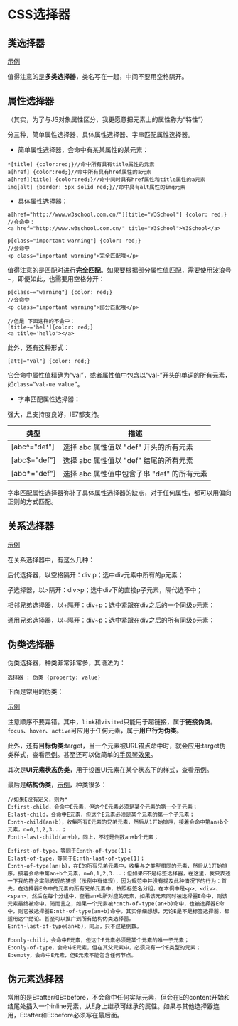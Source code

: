 # CSS选择器

## 类选择器

[示例](https://codepen.io/shaoweilee/pen/yRwvBx?editors=1100)

值得注意的是**多类选择器**，类名写在一起，中间不要用空格隔开。

## 属性选择器

（其实，为了与JS对象属性区分，我更愿意把元素上的属性称为“特性”）

分三种，简单属性选择器、具体属性选择器、字串匹配属性选择器。

- 简单属性选择器，会命中有某某属性的某元素：

```
*[title] {color:red;}//命中所有具有title属性的元素
a[href] {color:red;}//命中所有具有href属性的a元素
a[href][title] {color:red;}//命中同时具有href属性和title属性的a元素
img[alt] {border: 5px solid red;}//命中具有alt属性的img元素
```

- 具体属性选择器：

```
a[href="http://www.w3school.com.cn/"][title="W3School"] {color: red;}
//会命中：
<a href="http://www.w3school.com.cn/" title="W3School">W3School</a>

p[class="important warning"] {color: red;}
//会命中
<p class="important warning">完全匹配哦</p>
```

值得注意的是匹配时进行**完全匹配**。如果要根据部分属性值匹配，需要使用波浪号~，即便如此，也需要用空格分开：

```
p[class~="warning"] {color: red;}
//会命中
<p class="important warning">部分匹配哦</p>

//但是 下面这样的不会中：
[title~='hel']{color: red;}
<a title='hello'></a>
```

此外，还有这种形式：

```
[att|="val"] {color: red;}
```

它会命中属性值精确为“val”，或者属性值中包含以“val-”开头的单词的所有元素，如`class=“val-ue value”`。

- 字串匹配属性选择器：

强大，且支持度良好，IE7都支持。

| 类型         | 描述                                       |
| ------------ | ------------------------------------------ |
| [abc^="def"] | 选择 abc 属性值以 "def" 开头的所有元素     |
| [abc$="def"] | 选择 abc 属性值以 "def" 结尾的所有元素     |
| [abc*="def"] | 选择 abc 属性值中包含子串 "def" 的所有元素 |

字串匹配属性选择器弥补了具体属性选择器的缺点，对于任何属性，都可以用偏向正则的方式匹配。

## 关系选择器

[示例](https://codepen.io/shaoweilee/pen/gBEoQw?editors=1100)

在关系选择器中，有这么几种：

后代选择器，以空格隔开：div p；选中div元素中所有的p元素；

子选择器，以>隔开：div>p；选中div下的直接p子元素，隔代选不中；

相邻兄弟选择器，以+隔开：div+p；选中紧跟在div之后的一个同级p元素；

通用兄弟选择器，以~隔开：div~p；选中紧跟在div之后的所有同级p元素；

## 伪类选择器

伪类选择器，种类非常非常多，其语法为：

```
选择器 : 伪类 {property: value}
```

下面是常用的伪类：

[示例](https://codepen.io/shaoweilee/pen/dgrjrg?editors=1100#0)

注意顺序不要弄错。其中，`link`和`visited`只能用于超链接，属于**链接伪类**。`focus`、`hover`、`active`可应用于任何元素，属于**用户行为伪类**。

此外，还有**目标伪类**:target，当一个元素被URL锚点命中时，就会应用:target伪类样式，查看[示例](https://codepen.io/shaoweilee/pen/vVMGqe#div)。甚至还可以做简单的[手风琴效果](https://codepen.io/shaoweilee/pen/YJgOYK?editors=1100)。

其次是**UI元素状态伪类**，用于设置UI元素在某个状态下的样式，查看[示例](https://codepen.io/shaoweilee/pen/ReORPQ?editors=1100)。

最后是**结构伪类**，[示例](https://codepen.io/shaoweilee/pen/qJwNvo?editors=1100#0)，种类很多：

```
//如果E没有定义，则为*
E:first-child，会命中E元素，但这个E元素必须是某个元素的第一个子元素；
E:last-child，会命中E元素，但这个E元素必须是某个元素的第一个子元素；
E:nth-child(an+b)，收集所有E元素的兄弟元素，然后从1开始排序，接着会命中第an+b个元素，n=0,1,2,3...；
E:nth-last-child(an+b)，同上，不过是倒数an+b个元素；

E:first-of-type，等同于E:nth-of-type(1)；
E:last-of-type，等同于E:nth-last-of-type(1)；
E:nth-of-type(an+b)，在E的所有兄弟元素中，收集与之类型相同的元素，然后从1开始排序，接着会命中第an+b个元素，n=0,1,2,3...；但如果E不是标签选择器，在这里，我只表述一下我的符合实际表现的猜想（示例中有体现），因为规范中并没有提及此种情况下的行为：首先，在选择器E命中的元素的所有兄弟元素中，按照标签名分组，在本例中是<p>、<div>、<span>，然后在每个分组中，查看an+b所对应的元素，如果该元素同时被选择器E命中，则该元素最终被命中。简而言之，如果一个元素被*:nth-of-type(an+b)命中，也被选择器E命中，则它被选择器E:nth-of-type(an+b)命中。其实仔细想想，无论E是不是标签选择器，都适用这个结论。甚至可以推广到所有结构伪类选择器。
E:nth-last-of-type(an+b)，同上，只不过是倒数。

E:only-child，会命中E元素，但这个E元素必须是某个元素的唯一子元素；
E:only-of-type，会命中E元素，但在其父元素中，必须只有一个E类型的元素；
E:empty，会命中E元素，但E元素不能包含任何节点。
```

## 伪元素选择器

常用的是E::after和E::before，不会命中任何实际元素，但会在E的content开始和结尾处插入一个inline元素，从E身上继承可继承的属性。如果与其他选择器连用，E::after和E::before必须写在最后面。